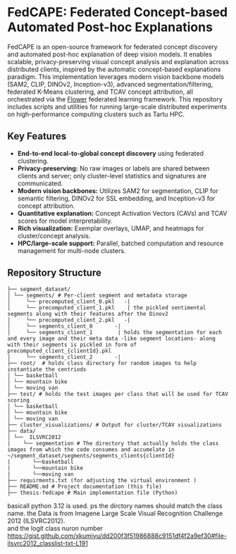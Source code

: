 # FedCAPE: Federated Concept-based Automated Post-hoc Explanations

FedCAPE is an open-source framework for federated concept discovery and automated post-hoc explanation of deep vision models. It enables scalable, privacy-preserving visual concept analysis and explanation across distributed clients, inspired by the automatic concept-based explanations paradigm. This implementation leverages modern vision backbone models (SAM2, CLIP, DINOv2, Inception-v3), advanced segmentation/filtering, federated K-Means clustering, and TCAV concept attribution, all orchestrated via the [Flower](https://flower.dev/) federated learning framework. This repository includes scripts and utilities for running large-scale distributed experiments on high-performance computing clusters such as Tartu HPC.

## Key Features

- **End-to-end local-to-global concept discovery** using federated clustering.
- **Privacy-preserving:** No raw images or labels are shared between clients and server; only cluster-level statistics and signatures are communicated.
- **Modern vision backbones:** Utilizes SAM2 for segmentation, CLIP for semantic filtering, DINOv2 for SSL embedding, and Inception-v3 for concept attribution.
- **Quantitative explanation:** Concept Activation Vectors (CAVs) and TCAV scores for model interpretability.
- **Rich visualization:** Exemplar overlays, UMAP, and heatmaps for cluster/concept analysis.
- **HPC/large-scale support:** Parallel, batched computation and resource management for multi-node clusters.

## Repository Structure
```
├── segment_dataset/
│ └── segments/ # Per-client segment and metadata storage
│     └── precomputed_client_0.pkl   -| 
│     └── precomputed_client_1.pkl    | the pickled sentimental segments along with their features after the Dinov2 
│     └── precomputed_client_2.pkl   -|
│     └── segments_client_0       -|
│     └── segments_client_1        | holds the segmentation for each and every image and their meta data -like segment locations- along with their segments is pickled in form of  precomputed_client_{clientId}.pkl
│     └── segments_client_2       -|
├── root/  # holds class directory for random images to help instantiate the centriods
│ └── basketball
│ └── mountain bike
│ └── moving van
├── test/ # holds the test images per class that will be used for TCAV scoring 
│ └── basketball
│ └── mountain bike
│ └── moving van
├── cluster_visualizations/ # Output for cluster/TCAV visualizations
├── data/
│ └──  ILSVRC2012
|    └── segmentation # The directory that actually holds the class images from which the code consumes and accumelate in ~/segment_dataset/segments/segments_clients{clientId}  
|       └──basketball
|       └──mountain bike
|       └──moving van
├── requirments.txt (for adjusting the virtual environment )
├── README.md # Project documentation (this file)
├── thesis-fedcape # Main implementation file (Python)
```
basicall python 3.12 is used.
ps the dirctory names should match the class name.
the Data is from Imagene Large Scale Visual Recognition Challenge 2012 (ILSVRC2012).  
and the logit class nuron number https://gist.github.com/xkumiyu/dd200f3f51986888c9151df4f2a9ef30#file-ilsvrc2012_classlist-txt-L191 
